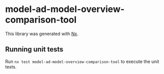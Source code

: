 # model-ad-model-overview-comparison-tool

This library was generated with [Nx](https://nx.dev).

## Running unit tests

Run `nx test model-ad-model-overview-comparison-tool` to execute the unit tests.
